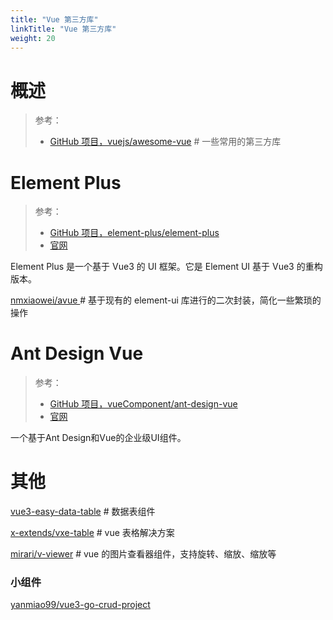 ```yaml
---
title: "Vue 第三方库"
linkTitle: "Vue 第三方库"
weight: 20
---
```


# 概述

> 参考：
> 
> - [GitHub 项目，vuejs/awesome-vue](https://github.com/vuejs/awesome-vue) # 一些常用的第三方库


# Element Plus

> 参考：
> 
> - [GitHub 项目，element-plus/element-plus](https://github.com/element-plus/element-plus)
> - [官网](https://element-plus.org/)

Element Plus 是一个基于 Vue3 的 UI 框架。它是 Element UI 基于 Vue3 的重构版本。

[nmxiaowei/avue ](https://github.com/nmxiaowei/avue)# 基于现有的 element-ui 库进行的二次封装，简化一些繁琐的操作

# Ant Design Vue

> 参考：
> 
> - [GitHub 项目，vueComponent/ant-design-vue](https://github.com/vueComponent/ant-design-vue)
> - [官网](https://antdv.com/)

一个基于Ant Design和Vue的企业级UI组件。

# 其他

[vue3-easy-data-table](https://github.com/HC200ok/vue3-easy-data-table/) # 数据表组件

[x-extends/vxe-table](https://github.com/x-extends/vxe-table) # vue 表格解决方案

[mirari/v-viewer](https://github.com/mirari/v-viewer) # vue 的图片查看器组件，支持旋转、缩放、缩放等

### 小组件

[yanmiao99/vue3-go-crud-project](https://github.com/yanmiao99/vue3-go-crud-project)

